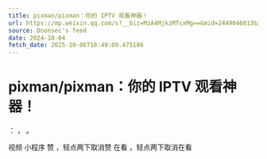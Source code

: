 ```yaml
---
title: pixman/pixman：你的 IPTV 观看神器！
url: https://mp.weixin.qq.com/s?__biz=MzA4MjkzMTcxMg==&mid=2449046013&idx=1&sn=584e4b1bcb72694952368d6af58e74ad
source: Doonsec's feed
date: 2024-10-04
fetch_date: 2025-10-06T18:49:09.475186
---
```


# pixman/pixman：你的 IPTV 观看神器！

：
，
。

视频
小程序
赞
，轻点两下取消赞
在看
，轻点两下取消在看